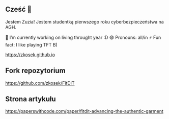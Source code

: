 ## Cześć 👋

Jestem Zuzia! Jestem studentką pierwszego roku cyberbezpieczeństwa na AGH. 

 🔭 I’m currently working on living throught year :D
 😄 Pronouns: all/in
⚡ Fun fact: I like playing TFT B) 

https://zkosek.github.io

## Fork repozytorium
https://github.com/zkosek/FitDiT

## Strona artykułu
https://paperswithcode.com/paper/fitdit-advancing-the-authentic-garment
<!--
**zkosek/zkosek** is a ✨ _special_ ✨ repository because its `README.md` (this file) appears on your GitHub profile.

Here are some ideas to get you started:

- 🔭 I’m currently working on ...
- 🌱 I’m currently learning ...
- 👯 I’m looking to collaborate on ...
- 🤔 I’m looking for help with ...
- 💬 Ask me about ...
- 📫 How to reach me: ...
- 😄 Pronouns: ...
- ⚡ Fun fact: ...
-->
